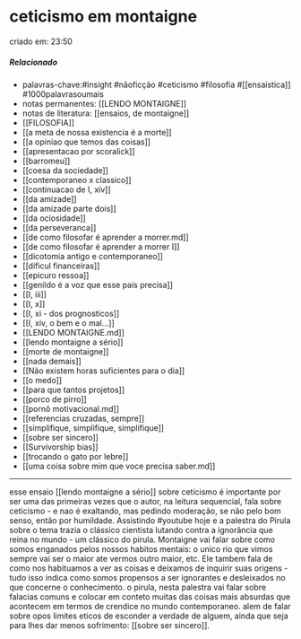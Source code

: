 # ceticismo em montaigne
criado em: 23:50

##### Relacionado
- palavras-chave:#insight #nãoficção #ceticismo #filosofia #[[ensaistica]] #1000palavrasoumais 
- notas permanentes: [[LENDO MONTAIGNE]]
- notas de literatura: [[ensaios, de montaigne]] 
- [[FILOSOFIA]] 
- [[a meta de nossa existencia é a morte]]
- [[a opiniao que temos das coisas]]
- [[apresentacao por scoralick]]
- [[barromeu]]
- [[coesa da sociedade]]
- [[contemporaneo x classico]]
- [[continuacao de I, xiv]]
- [[da amizade]]
- [[da amizade parte dois]]
- [[da ociosidade]]
- [[da perseveranca]]
- [[de como filosofar é aprender a morrer.md]]
- [[de como filosofar é aprender a morrer I]]
- [[dicotomia antigo e contemporaneo]]
- [[dificul financeiras]]
- [[epicuro ressoa]]
- [[genildo é a voz que esse país precisa]]
- [[I, iii]]
- [[I, x]]
- [[I, xi - dos prognosticos]]
- [[I, xiv, o bem e o mal...]]
- [[LENDO MONTAIGNE.md]]
- [[lendo montaigne a sério]]
- [[morte de montaigne]]
- [[nada demais]]
- [[Não existem horas suficientes para o dia]]
- [[o medo]]
- [[para que tantos projetos]]
- [[porco de pirro]]
- [[pornô motivacional.md]]
- [[referencias cruzadas, sempre]]
- [[simplifique, simplifique, simplifique]]
- [[sobre ser sincero]]
- [[Survivorship bias]]
- [[trocando o gato por lebre]]
- [[uma coisa sobre mim que voce precisa saber.md]]

---

esse ensaio [[lendo montaigne a sério]] sobre ceticismo é importante por ser uma das primeiras vezes que o autor, na leitura sequencial, fala sobre ceticismo - e nao é exaltando, mas pedindo moderação, se não pelo bom senso, então por humildade. Assistindo #youtube hoje e a palestra do Pirula sobre o tema trazia o clássico cientista lutando contra a ignorância que reina no mundo - um clássico do pirula. Montaigne vai falar sobre como somos enganados pelos nossos habitos mentais: o unico rio que vimos sempre vai ser o maior ate vermos outro maior, etc. Ele tambem fala de como nos habituamos a ver as coisas e deixamos de inquirir suas origens - tudo isso indica como somos propensos a ser ignorantes e desleixados no que concerne o conhecimento. o pirula, nesta palestra vai falar sobre falacias comuns e colocar em conteto muitas das coisas mais absurdas que acontecem em termos de crendice no mundo contemporaneo. alem de falar sobre opos limites eticos de esconder a verdade de alguem, ainda que seja para lhes dar menos sofrimento: [[sobre ser sincero]].
